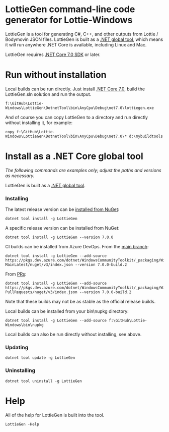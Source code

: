 # LottieGen command-line code generator for Lottie-Windows

LottieGen is a tool for generating C#, C++, and other outputs from Lottie / Bodymovin JSON files. LottieGen is built as a [.NET global tool](https://docs.microsoft.com/en-us/dotnet/core/tools/global-tools), which means it will run anywhere .NET Core is available, including Linux and Mac.

LottieGen requires [.NET Core 7.0 SDK](https://dotnet.microsoft.com/download/dotnet-core/7.0) or later.

# Run without installation

Local builds can be run directly. Just install [.NET Core 7.0](https://dotnet.microsoft.com/download/dotnet-core/7.0), build the LottieGen.sln solution and run the output.

    f:\GitHub\Lottie-Windows\LottieGen\DotnetTool\bin\AnyCpu\Debug\net7.0\lottiegen.exe

And of course you can copy LottieGen to a directory and run directly without installing it, for example:

    copy f:\GitHub\Lottie-Windows\LottieGen\DotnetTool\bin\AnyCpu\Debug\net7.0\* d:\mybuildtools


# Install as a .NET Core global tool
*The following commands are examples only; adjust the paths and versions as necessary.*

LottieGen is built as a [.NET global tool](https://docs.microsoft.com/en-us/dotnet/core/tools/global-tools).

### Installing

The latest release version can be [installed from NuGet](https://www.nuget.org/packages/LottieGen):

    dotnet tool install -g LottieGen

A specific release version can be installed from NuGet:

    dotnet tool install -g LottieGen --version 7.0.0

CI builds can be installed from Azure DevOps. From the [main branch](https://dev.azure.com/dotnet/WindowsCommunityToolkit/_packaging?_a=package&feed=WindowsCommunityToolkit-MainLatest&package=LottieGen&protocolType=NuGet):

    dotnet tool install -g LottieGen --add-source https://pkgs.dev.azure.com/dotnet/WindowsCommunityToolkit/_packaging/WindowsCommunityToolkit-MainLatest/nuget/v3/index.json --version 7.0.0-build.2

From [PRs](https://dev.azure.com/dotnet/WindowsCommunityToolkit/_packaging?_a=package&feed=WindowsCommunityToolkit-PullRequests&protocolType=NuGet&package=CommunityToolkit.WinUI.LottieGen):

    dotnet tool install -g LottieGen --add-source https://pkgs.dev.azure.com/dotnet/WindowsCommunityToolkit/_packaging/WindowsCommunityToolkit-PullRequests/nuget/v3/index.json --version 7.0.0-build.2

Note that these builds may not be as stable as the official release builds.

Local builds can be installed from your bin\nupkg directory:

    dotnet tool install -g LottieGen --add-source f:\GitHub\Lottie-Windows\bin\nupkg

Local builds can also be run directly without installing, see above.

### Updating
    dotnet tool update -g LottieGen

### Uninstalling
    dotnet tool uninstall -g LottieGen

# Help
All of the help for LottieGen is built into the tool.

    LottieGen -Help
